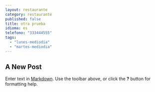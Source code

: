 ```yaml
---
layout: restaurante
category: restaurante
published: false
title: otra prueba
idioma: es
telefono: "333444555"
tags: 
  - "lunes-mediodia"
  - "martes-mediodia"
---
```


## A New Post

Enter text in [Markdown](http://daringfireball.net/projects/markdown/). Use the toolbar above, or click the **?** button for formatting help.
